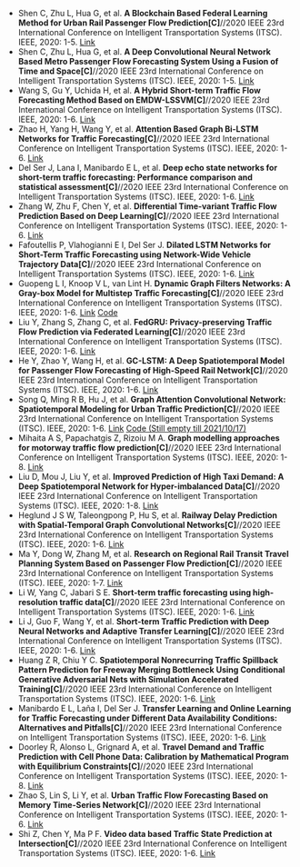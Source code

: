 * Shen C, Zhu L, Hua G, et al. <b>A Blockchain Based Federal Learning Method for Urban Rail Passenger Flow Prediction[C]</b>//2020 IEEE 23rd International Conference on Intelligent Transportation Systems (ITSC). IEEE, 2020: 1-5. [Link](https://ieeexplore.ieee.org/abstract/document/9294642/)
* Shen C, Zhu L, Hua G, et al. <b>A Deep Convolutional Neural Network Based Metro Passenger Flow Forecasting System Using a Fusion of Time and Space[C]</b>//2020 IEEE 23rd International Conference on Intelligent Transportation Systems (ITSC). IEEE, 2020: 1-5. [Link](https://ieeexplore.ieee.org/abstract/document/9294507/)
* Wang S, Gu Y, Uchida H, et al. <b>A Hybrid Short-term Traffic Flow Forecasting Method Based on EMDW-LSSVM[C]</b>//2020 IEEE 23rd International Conference on Intelligent Transportation Systems (ITSC). IEEE, 2020: 1-6. [Link](https://ieeexplore.ieee.org/abstract/document/9294727/)
* Zhao H, Yang H, Wang Y, et al. <b>Attention Based Graph Bi-LSTM Networks for Traffic Forecasting[C]</b>//2020 IEEE 23rd International Conference on Intelligent Transportation Systems (ITSC). IEEE, 2020: 1-6. [Link](https://ieeexplore.ieee.org/abstract/document/9294470/)
* Del Ser J, Lana I, Manibardo E L, et al. <b>Deep echo state networks for short-term traffic forecasting: Performance comparison and statistical assessment[C]</b>//2020 IEEE 23rd International Conference on Intelligent Transportation Systems (ITSC). IEEE, 2020: 1-6. [Link](https://ieeexplore.ieee.org/abstract/document/9294200/)
* Zhang W, Zhu F, Chen Y, et al. <b>Differential Time-variant Traffic Flow Prediction Based on Deep Learning[C]</b>//2020 IEEE 23rd International Conference on Intelligent Transportation Systems (ITSC). IEEE, 2020: 1-6. [Link](https://ieeexplore.ieee.org/abstract/document/9294745/)
* Fafoutellis P, Vlahogianni E I, Del Ser J. <b>Dilated LSTM Networks for Short-Term Traffic Forecasting using Network-Wide Vehicle Trajectory Data[C]</b>//2020 IEEE 23rd International Conference on Intelligent Transportation Systems (ITSC). IEEE, 2020: 1-6. [Link](https://ieeexplore.ieee.org/abstract/document/9294752/)
* Guopeng L I, Knoop V L, van Lint H. <b>Dynamic Graph Filters Networks: A Gray-box Model for Multistep Traffic Forecasting[C]</b>//2020 IEEE 23rd International Conference on Intelligent Transportation Systems (ITSC). IEEE, 2020: 1-6. [Link](https://ieeexplore.ieee.org/abstract/document/9294627/) [Code](https://github.com/RomainLITUD/DGCN_traffic_forecasting)
* Liu Y, Zhang S, Zhang C, et al. <b>FedGRU: Privacy-preserving Traffic Flow Prediction via Federated Learning[C]</b>//2020 IEEE 23rd International Conference on Intelligent Transportation Systems (ITSC). IEEE, 2020: 1-6. [Link](https://ieeexplore.ieee.org/abstract/document/9294453)
* He Y, Zhao Y, Wang H, et al. <b>GC-LSTM: A Deep Spatiotemporal Model for Passenger Flow Forecasting of High-Speed Rail Network[C]</b>//2020 IEEE 23rd International Conference on Intelligent Transportation Systems (ITSC). IEEE, 2020: 1-6. [Link](https://ieeexplore.ieee.org/abstract/document/9294700/)
* Song Q, Ming R B, Hu J, et al. <b>Graph Attention Convolutional Network: Spatiotemporal Modeling for Urban Traffic Prediction[C]</b>//2020 IEEE 23rd International Conference on Intelligent Transportation Systems (ITSC). IEEE, 2020: 1-6. [Link](https://ieeexplore.ieee.org/abstract/document/9294580/) [Code (Still empty till 2021/10/17)](https://github.com/simmonssong/GAC-Net)
* Mihaita A S, Papachatgis Z, Rizoiu M A. <b>Graph modelling approaches for motorway traffic flow prediction[C]</b>//2020 IEEE 23rd International Conference on Intelligent Transportation Systems (ITSC). IEEE, 2020: 1-8. [Link](https://ieeexplore.ieee.org/abstract/document/9294744/)
* Liu D, Mou J, Liu Y, et al. <b>Improved Prediction of High Taxi Demand: A Deep Spatiotemporal Network for Hyper-imbalanced Data[C]</b>//2020 IEEE 23rd International Conference on Intelligent Transportation Systems (ITSC). IEEE, 2020: 1-8. [Link](https://ieeexplore.ieee.org/abstract/document/9294616/)
* Heglund J S W, Taleongpong P, Hu S, et al. <b>Railway Delay Prediction with Spatial-Temporal Graph Convolutional Networks[C]</b>//2020 IEEE 23rd International Conference on Intelligent Transportation Systems (ITSC). IEEE, 2020: 1-6. [Link](https://ieeexplore.ieee.org/abstract/document/9294742/)
* Ma Y, Dong W, Zhang M, et al. <b>Research on Regional Rail Transit Travel Planning System Based on Passenger Flow Prediction[C]</b>//2020 IEEE 23rd International Conference on Intelligent Transportation Systems (ITSC). IEEE, 2020: 1-7. [Link](https://ieeexplore.ieee.org/abstract/document/9294404/)
* Li W, Yang C, Jabari S E. <b>Short-term traffic forecasting using high-resolution traffic data[C]</b>//2020 IEEE 23rd International Conference on Intelligent Transportation Systems (ITSC). IEEE, 2020: 1-6. [Link](https://ieeexplore.ieee.org/abstract/document/9294706/)
* Li J, Guo F, Wang Y, et al. <b>Short-term Traffic Prediction with Deep Neural Networks and Adaptive Transfer Learning[C]</b>//2020 IEEE 23rd International Conference on Intelligent Transportation Systems (ITSC). IEEE, 2020: 1-6. [Link](https://ieeexplore.ieee.org/document/9294409)
* Huang Z R, Chiu Y C. <b>Spatiotemporal Nonrecurring Traffic Spillback Pattern Prediction for Freeway Merging Bottleneck Using Conditional Generative Adversarial Nets with Simulation Accelerated Training[C]</b>//2020 IEEE 23rd International Conference on Intelligent Transportation Systems (ITSC). IEEE, 2020: 1-6. [Link](https://ieeexplore.ieee.org/abstract/document/9294201/)
* Manibardo E L, Laña I, Del Ser J. <b>Transfer Learning and Online Learning for Traffic Forecasting under Different Data Availability Conditions: Alternatives and Pitfalls[C]</b>//2020 IEEE 23rd International Conference on Intelligent Transportation Systems (ITSC). IEEE, 2020: 1-6. [Link](https://ieeexplore.ieee.org/abstract/document/9294557)
* Doorley R, Alonso L, Grignard A, et al. <b>Travel Demand and Traffic Prediction with Cell Phone Data: Calibration by Mathematical Program with Equilibrium Constraints[C]</b>//2020 IEEE 23rd International Conference on Intelligent Transportation Systems (ITSC). IEEE, 2020: 1-8. [Link](https://ieeexplore.ieee.org/abstract/document/9294614)
* Zhao S, Lin S, Li Y, et al. <b>Urban Traffic Flow Forecasting Based on Memory Time-Series Network[C]</b>//2020 IEEE 23rd International Conference on Intelligent Transportation Systems (ITSC). IEEE, 2020: 1-6. [Link](https://ieeexplore.ieee.org/abstract/document/9294385/)
* Shi Z, Chen Y, Ma P F. <b>Video data based Traffic State Prediction at Intersection[C]</b>//2020 IEEE 23rd International Conference on Intelligent Transportation Systems (ITSC). IEEE, 2020: 1-6. [Link](https://ieeexplore.ieee.org/abstract/document/9294309/)
